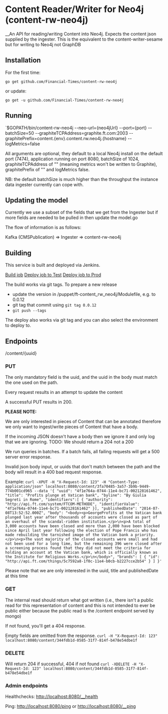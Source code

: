 # Content Reader/Writer for Neo4j (content-rw-neo4j)

__An API for reading/writing Content into Neo4j. Expects the content json supplied by the ingester. This is the equivalent to the content-writer-sesame but for writing to Neo4j not GraphDB

## Installation

For the first time:

`go get github.com/Financial-Times/content-rw-neo4j`

or update:

`go get -u github.com/Financial-Times/content-rw-neo4j`

## Running

`$GOPATH/bin/content-rw-neo4j --neo-url={neo4jUrl} --port={port} --batchSize=50 --graphiteTCPAddress=graphite.ft.com:2003 --graphitePrefix=content.{env}.content.rw.neo4j.{hostname} --logMetrics=false

All arguments are optional, they default to a local Neo4j install on the default port (7474), application running on port 8080, batchSize of 1024, graphiteTCPAddress of "" (meaning metrics won't be written to Graphite), graphitePrefix of "" and logMetrics false.

NB: the default batchSize is much higher than the throughput the instance data ingester currently can cope with.

## Updating the model
Currently we use a subset of the fields that we get from the Ingester but if more fields are needed to be pulled in then update the model.go

The flow of information is as follows:

Kafka (CMSPublication) => Ingester => content-rw-neo4j

## Building

This service is built and deployed via Jenkins.

<a href="http://ftjen10085-lvpr-uk-p:8181/view/JOBS-content-rw-neo4j/job/content-rw-neo4j-build/">Build job</a>
<a href="http://ftjen10085-lvpr-uk-p:8181/view/JOBS-content-rw-neo4j/job/content-rw-neo4j-deploy-test/">Deploy job to Test</a>
<a href="http://ftjen10085-lvpr-uk-p:8181/view/JOBS-content-rw-neo4j/job/content-rw-neo4j-deploy-prod/">Deploy job to Prod</a>

The build works via git tags. To prepare a new release
- update the version in /puppet/ft-content_rw_neo4j/Modulefile, e.g. to 0.0.12
- git tag that commit using `git tag 0.0.12`
- `git push --tags`

The deploy also works via git tag and you can also select the environment to deploy to.

## Endpoints
/content/{uuid}
### PUT
The only mandatory field is the uuid, and the uuid in the body must match the one used on the path.

Every request results in an attempt to update the content

A successful PUT results in 200.

**PLEASE NOTE:**

We  are only interested in pieces of Content that can be annotated therefore we only want to ingest/write pieces of Content that have a body.

If the incoming JSON doesn't have a body then we ignore it and only log that we are ignoring. TODO: We should return a 204 not a 200

We run queries in batches. If a batch fails, all failing requests will get a 500 server error response.

Invalid json body input, or uuids that don't match between the path and the body will result in a 400 bad request response.

Example:
    `curl -XPUT -H "X-Request-Id: 123" -H "Content-Type: application/json" localhost:8080/content/3fa70485-3a57-3b9b-9449-774b001cd965 --data '{ "uuid": "4f1e764a-0744-11e4-bc71-002128161462", "title": "Profits plunge at Vatican bank", "byline": "By Giulia Segreti in Rome", "identifiers":[ { "authority": "http://api.ft.com/system/FTCOM-METHODE", "identifierValue": "4f1e764a-0744-11e4-bc71-002128161462" }], "publishedDate": "2014-07-08T13:52:52.000Z", "body": "<body><p>GeorgeProfits at the Vatican bank plunged last year after thousands of accounts were closed as part of an overhaul of the scandal-ridden institution.</p>\n<p>A total of 3,000 accounts have been closed and more than 2,000 have been blocked since April last year following the election of Pope Francis who has made rebuilding the tarnished image of the Vatican bank a priority.</p>\n<p>The vast majority of the closed accounts were small and had not been used for a long time, but the remaining 396 were closed after a screening process found that they did not meet the criteria for holding an account at the Vatican bank, which is officially known as the Institute for Religious Works.</p>\n</body>", "brands": [ { "id": "http://api.ft.com/things/5c7592a8-1f0c-11e4-b0cb-b2227cce2b54" } ] }'`

Please note that we are only interested in the uuid, title and publishedDate at this time

### GET
The internal read should return what got written (i.e., there isn't a public read for this representation of content and this is not intended to ever be public either because the public read is the /content endpoint served by mongo)

If not found, you'll get a 404 response.

Empty fields are omitted from the response.
`curl -H "X-Request-Id: 123" localhost:8080/content/344fdb1d-0585-31f7-814f-b478e54dbe1f`

### DELETE
Will return 204 if successful, 404 if not found
`curl -XDELETE -H "X-Request-Id: 123" localhost:8080/content/344fdb1d-0585-31f7-814f-b478e54dbe1f`

### Admin endpoints
Healthchecks: [http://localhost:8080/__health](http://localhost:8080/__health)

Ping: [http://localhost:8080/ping](http://localhost:8080/ping) or [http://localhost:8080/__ping](http://localhost:8080/__ping)
